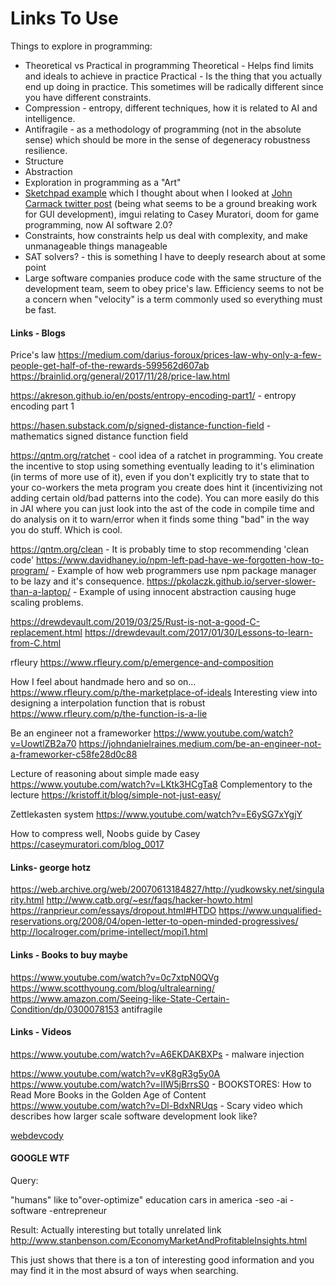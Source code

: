 # Links To Use

Things to explore in programming: 
- Theoretical vs Practical in programming
	Theoretical - Helps find limits and ideals to achieve in practice
	Practical - Is the thing that you actually end up doing in practice. This sometimes will be radically different since you have different constraints. 
- Compression - entropy, different techniques, how it is related to AI and intelligence. 
- Antifragile - as a methodology of programming (not in the absolute sense) which should be more in the sense of degeneracy robustness resilience. 
- Structure 
- Abstraction 
- Exploration in programming as a "Art" 
- [Sketchpad example](https://www.youtube.com/watch?v=t3ZsiBMnGSg&t=114s) which I thought about when I looked at [John Carmack twitter post](https://twitter.com/ID_AA_Carmack/status/1699918380533268502) (being what seems to be a ground breaking work for GUI development), imgui relating to Casey Muratori, doom for game programming, now AI software 2.0? 
- Constraints, how constraints help us deal with complexity, and make unmanageable things manageable
- SAT solvers? - this is something I have to deeply research about at some point 
- Large software companies produce code with the same structure of the development team, seem to obey price's law. 
    Efficiency seems to not be a concern when "velocity" is a term commonly used so everything must be fast. 


#### Links - Blogs

Price's law 
https://medium.com/darius-foroux/prices-law-why-only-a-few-people-get-half-of-the-rewards-599562d607ab
https://brainlid.org/general/2017/11/28/price-law.html

https://akreson.github.io/en/posts/entropy-encoding-part1/ - entropy encoding part 1 

https://hasen.substack.com/p/signed-distance-function-field - mathematics signed distance function field

https://qntm.org/ratchet - cool idea of a ratchet in programming. You create the incentive to stop using something eventually leading to it's elimination (in terms of more use of it), even if you don't explicitly try to state that to your co-workers the meta program you create does hint it (incentivizing not adding certain old/bad patterns into the code). You can more easily do this in JAI where you can just look into the ast of the code in compile time and do analysis on it to warn/error when it finds some thing "bad" in the way you do stuff. Which is cool. 

https://qntm.org/clean - It is probably time to stop recommending 'clean code'
https://www.davidhaney.io/npm-left-pad-have-we-forgotten-how-to-program/ - Example of how web programmers use npm package manager to be lazy and it's consequence. 
https://pkolaczk.github.io/server-slower-than-a-laptop/ - Example of using innocent abstraction causing huge scaling problems. 

https://drewdevault.com/2019/03/25/Rust-is-not-a-good-C-replacement.html
https://drewdevault.com/2017/01/30/Lessons-to-learn-from-C.html

rfleury
https://www.rfleury.com/p/emergence-and-composition

How I feel about handmade hero and so on...
https://www.rfleury.com/p/the-marketplace-of-ideals
Interesting view into designing a interpolation function that is robust
https://www.rfleury.com/p/the-function-is-a-lie

Be an engineer not a frameworker
https://www.youtube.com/watch?v=UowtlZB2a70
https://johndanielraines.medium.com/be-an-engineer-not-a-frameworker-c58fe28d0c88

Lecture of reasoning about simple made easy 
https://www.youtube.com/watch?v=LKtk3HCgTa8
Complementory to the lecture
https://kristoff.it/blog/simple-not-just-easy/

Zettlekasten system 
https://www.youtube.com/watch?v=E6ySG7xYgjY

How to compress well, Noobs guide by Casey
https://caseymuratori.com/blog_0017

#### Links- george hotz
https://web.archive.org/web/20070613184827/http://yudkowsky.net/singularity.html
http://www.catb.org/~esr/faqs/hacker-howto.html
https://ranprieur.com/essays/dropout.html#HTDO
https://www.unqualified-reservations.org/2008/04/open-letter-to-open-minded-progressives/
http://localroger.com/prime-intellect/mopi1.html

#### Links - Books to buy maybe
https://www.youtube.com/watch?v=0c7xtpN0QVg
https://www.scotthyoung.com/blog/ultralearning/
https://www.amazon.com/Seeing-like-State-Certain-Condition/dp/0300078153
antifragile
#### Links - Videos
https://www.youtube.com/watch?v=A6EKDAKBXPs - malware injection 

https://www.youtube.com/watch?v=vK8gR3g5y0A
https://www.youtube.com/watch?v=lIW5jBrrsS0  - BOOKSTORES: How to Read More Books in the Golden Age of Content
https://www.youtube.com/watch?v=Dl-BdxNRUqs - Scary video which describes how larger scale software development look like?

[webdevcody](https://www.youtube.com/@WebDevCody)








#### GOOGLE WTF
Query: 

"humans" like to"over-optimize" education cars in america -seo -ai -software -entrepreneur

Result:
Actually interesting but totally unrelated link http://www.stanbenson.com/EconomyMarketAndProfitableInsights.html


This just shows that there is a ton of interesting good information and you may find it in the most absurd of ways when searching. 


